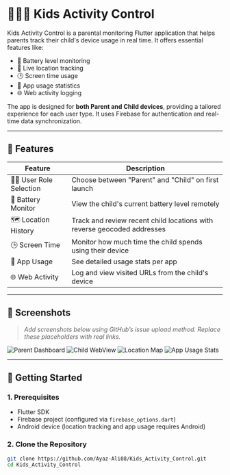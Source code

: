 # 👨‍👩‍👧 Kids Activity Control

Kids Activity Control is a parental monitoring Flutter application that helps parents track their child's device usage in real time. It offers essential features like:

- 🔋 Battery level monitoring
- 📍 Live location tracking
- 🕒 Screen time usage
- 📱 App usage statistics
- 🌐 Web activity logging

The app is designed for **both Parent and Child devices**, providing a tailored experience for each user type. It uses Firebase for authentication and real-time data synchronization.

---

## 🧠 Features

| Feature         | Description                                                                 |
|----------------|-----------------------------------------------------------------------------|
| 👨‍👧 User Role Selection | Choose between "Parent" and "Child" on first launch                     |
| 🔋 Battery Monitor | View the child's current battery level remotely                         |
| 🗺️ Location History | Track and review recent child locations with reverse geocoded addresses |
| 🕒 Screen Time     | Monitor how much time the child spends using their device               |
| 📱 App Usage       | See detailed usage stats per app                                          |
| 🌐 Web Activity    | Log and view visited URLs from the child's device                       |

---

## 📸 Screenshots

> _Add screenshots below using GitHub’s issue upload method. Replace these placeholders with real links._

![Parent Dashboard](https://user-images.githubusercontent.com/.../screenshot1.png)
![Child WebView](https://user-images.githubusercontent.com/.../screenshot2.png)
![Location Map](https://user-images.githubusercontent.com/.../screenshot3.png)
![App Usage Stats](https://user-images.githubusercontent.com/.../screenshot4.png)

---

## 🚀 Getting Started

### 1. Prerequisites
- Flutter SDK
- Firebase project (configured via `firebase_options.dart`)
- Android device (location tracking and app usage requires Android)

### 2. Clone the Repository
```bash
git clone https://github.com/Ayaz-Ali08/Kids_Activity_Control.git
cd Kids_Activity_Control
